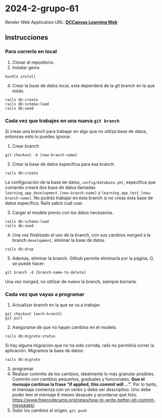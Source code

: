 # 2024-2-grupo-61

Render Web Application URL: **[DCCanvas Learning Web](https://mysite-mxg0.onrender.com)**

## Instrucciones

### Para correrlo en local

1. Clonar el repositorio.
2. Instalar gems
```
bundle install
```
4. Crear la base de datos local, esta dependerá de la git branch en la que estás.
```
rails db:create
rails db:schema:load
rails db:seed
```

### Cada vez que trabajes en una **nueva** `git branch`
Si creas una branch para trabajar en algo que no utiliza base de datos, entonces esto lo puedes ignorar.

1. Crear branch
```
git checkout -b [new-branch-name]
```
2. Crear la base de datos específica para esa branch.
```
rails db:create
```
La configuración de la base de datos, `config/database.yml`, especifica que comando creará dos base de datos llamadas `learning_app_development_[new-branch-name]` y `learning_app_test_[new-branch-name]`. No podrás trabajar en esta branch si no creas esta base de datos específica. Rails sabrá cuál usar.

3. Cargar el modelo previo con los datos necesarios.
```
rails db:schema:load
rails db:seed
```
4. Una vez finalizado el uso de la branch, con sus cambios *merged* a la branch `development`, eliminar la base de datos.
```
rails db:drop
```
5. Además, eliminar la branch. Github permite eliminarla por la página. O, se puede hacer:
```
git branch -d [branch-name-to-delete]
```
Una vez _merged_, no utilizar de nuevo la branch, siempre borrarla.


### Cada vez que vayas a programar

1. Actualizar branch en la que se va a trabajar.
```
git checkout [work-branch]
git pull
```
2. Asegurarse de que no hayan cambios en el modelo.
```
rails db:migrate:status
```
Si hay alguna migración que no ha sido corrida, rails no permitirá correr la aplicación. Migramos la base de datos:
```
rails db:migrate
```

3. programar
4. Realizar commits de los cambios, idealmente lo más granular posibles. Commits con cambios pequeños, graduales y funcionales. **Que el mensaje continue la frase "if applied, this commit will ..."**. Por lo tanto, el mensaje comienza con un verbo y debe ser descriptivo. Uno debe poder leer el mensaje 6 meses después y acordarse qué hizo. https://www.freecodecamp.org/news/how-to-write-better-git-commit-messages/
5. Subir los cambios al origen. ```git push```

